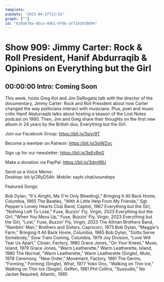 ```yaml
---
template: 
pubdate: "2023-04-27T23:55"
graph: [""]
id: "629ab78a-dbca-49b1-979b-aff101038094"
---
```






# Show 909: Jimmy Carter: Rock & Roll President, Hanif Abdurraqib & Opinions on Everything but the Girl



## 00:00:00 Intro: Coming Soon

This week, hosts Greg Kot and Jim DeRogatis talk with the director of the documentary, Jimmy Carter: Rock and Roll President about how Carter changed the way politicians interact with musicians. Plus, poet and music critic Hanif Abdurraqib talks about hosting a season of the Lost Notes podcast on 1980. Then, Jim and Greg share their thoughts on the first new album in 24 years by the British duo, Everything but the Girl.



Join our Facebook Group: https://bit.ly/3sivr9T

Become a member on Patreon: https://bit.ly/3slWZvc

Sign up for our newsletter: https://bit.ly/3eEvRnG

Make a donation via PayPal: https://bit.ly/3dmt9lU

Send us a Voice Memo: Desktop: bit.ly/2RyD5Ah  Mobile: sayhi.chat/soundops



Featured Songs:

Bob Dylan, "It's Alright, Ma (I'm Only Bleeding)," Bringing It All Back Home, Columbia, 1965
The Beatles, "With A Little Help From My Friends," Sgt. Pepper's Lonely Hearts Club Band, Capitol, 1967
Everything but the Girl, "Nothing Left To Lose," Fuse, Buzzin' Fly, Virgin, 2023
Everything but the Girl, "When You Mess Up," Fuse, Buzzin' Fly, Virgin, 2023
Everything but the Girl, "Lost," Fuse, Buzzin' Fly, Virgin, 2023
The Allman Brothers Band, "Ramblin' Man," Brothers and Sisters, Capricorn, 1973
Bob Dylan, "Maggie's Farm," Bringing It All Back Home, Columbia, 1965
Bob Dylan, "Gotta Serve Somebody," Slow Train Coming, Columbia, 1979
Joy Division, "Love Will Tear Us Apart," Closer, Factory, 1980
Grace Jones, "On Your Knees," Muse, Island, 1979
Grace Jones, "Warm Leatherette," Warm Leatherette, Island, 1980
The Normal, "Warm Leatherette," Warm Leatherette (Single), Mute, 1978
Ceremony, "New Order," Movement, Factory, 1981
The Germs, "Forming," Forming (Single), What, 1977
Yoko Ono, "Walking on Thin Ice," Walking on Thin Ice (Single), Geffen, 1981
Phil Collins, "Sussudio," No Jacket Required, Atlantic, 1985